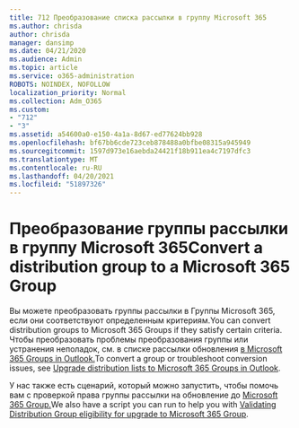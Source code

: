 ```yaml
---
title: 712 Преобразование списка рассылки в группу Microsoft 365
ms.author: chrisda
author: chrisda
manager: dansimp
ms.date: 04/21/2020
ms.audience: Admin
ms.topic: article
ms.service: o365-administration
ROBOTS: NOINDEX, NOFOLLOW
localization_priority: Normal
ms.collection: Adm_O365
ms.custom:
- "712"
- "3"
ms.assetid: a54600a0-e150-4a1a-8d67-ed77624bb928
ms.openlocfilehash: bf67bb6cde723ceb878488a0bfbe08315a945949
ms.sourcegitcommit: 1597d973e16aebda24421f18b911ea4c7197dfc3
ms.translationtype: MT
ms.contentlocale: ru-RU
ms.lasthandoff: 04/20/2021
ms.locfileid: "51897326"
---
```

# <a name="convert-a-distribution-group-to-a-microsoft-365-group"></a><span data-ttu-id="b645a-102">Преобразование группы рассылки в группу Microsoft 365</span><span class="sxs-lookup"><span data-stu-id="b645a-102">Convert a distribution group to a Microsoft 365 Group</span></span>

<span data-ttu-id="b645a-103">Вы можете преобразовать группы рассылки в Группы Microsoft 365, если они соответствуют определенным критериям.</span><span class="sxs-lookup"><span data-stu-id="b645a-103">You can convert distribution groups to Microsoft 365 Groups if they satisfy certain criteria.</span></span> <span data-ttu-id="b645a-104">Чтобы преобразовать проблемы преобразования группы или устранения неполадок, см. в списке рассылки обновления [в Microsoft 365 Groups in Outlook.](https://docs.microsoft.com/microsoft-365/admin/manage/upgrade-distribution-lists)</span><span class="sxs-lookup"><span data-stu-id="b645a-104">To convert a group or troubleshoot conversion issues, see [Upgrade distribution lists to Microsoft 365 Groups in Outlook](https://docs.microsoft.com/microsoft-365/admin/manage/upgrade-distribution-lists).</span></span>

<span data-ttu-id="b645a-105">У нас также есть сценарий, который можно запустить, чтобы помочь вам с проверкой права группы рассылки на обновление до [Microsoft 365 Group.](https://aka.ms/DLToM365Group)</span><span class="sxs-lookup"><span data-stu-id="b645a-105">We also have a script you can run to help you with [Validating Distribution Group eligibility for upgrade to Microsoft 365 Group](https://aka.ms/DLToM365Group).</span></span>